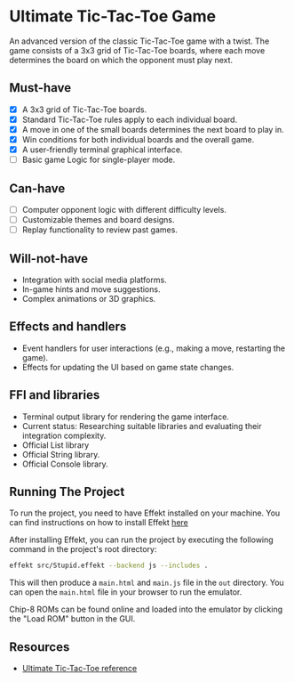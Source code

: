 # Ultimate Tic-Tac-Toe Game

An advanced version of the classic Tic-Tac-Toe game with a twist. The game consists of a 3x3 grid of Tic-Tac-Toe boards, where each move determines the board on which the opponent must play next.

## Must-have

- [x] A 3x3 grid of Tic-Tac-Toe boards.
- [x] Standard Tic-Tac-Toe rules apply to each individual board.
- [x] A move in one of the small boards determines the next board to play in.
- [x] Win conditions for both individual boards and the overall game.
- [x] A user-friendly terminal graphical interface.
- [ ] Basic game Logic for single-player mode.

## Can-have

- [ ] Computer opponent logic with different difficulty levels.
- [ ] Customizable themes and board designs.
- [ ] Replay functionality to review past games.

## Will-not-have

- Integration with social media platforms.
- In-game hints and move suggestions.
- Complex animations or 3D graphics.

## Effects and handlers

- Event handlers for user interactions (e.g., making a move, restarting the game).
- Effects for updating the UI based on game state changes.

## FFI and libraries

- Terminal output library for rendering the game interface.
- Current status: Researching suitable libraries and evaluating their integration complexity.
- Official List library
- Official String library.
- Official Console library.

## Running The Project

To run the project, you need to have Effekt installed on your machine. You can find instructions on how to install Effekt [here](https://effekt-lang.org/docs)

After installing Effekt, you can run the project by executing the following command in the project's root directory:

```bash
effekt src/Stupid.effekt --backend js --includes .
```

This will then produce a `main.html` and `main.js` file in the `out` directory. You can open the `main.html` file in your browser to run the emulator.

Chip-8 ROMs can be found online and loaded into the emulator by clicking the "Load ROM" button in the GUI.

## Resources

- [Ultimate Tic-Tac-Toe reference](https://www.youtube.com/watch?v=dQw4w9WgXcQ)